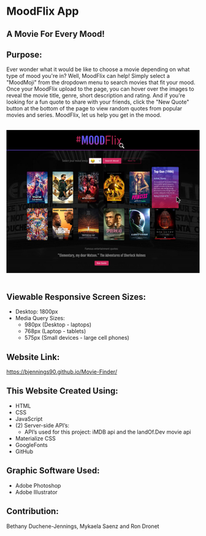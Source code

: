 # MoodFlix App
## A Movie For Every Mood!

## Purpose:
Ever wonder what it would be like to choose a movie depending on what type of mood you're in? Well, MoodFlix can help! Simply select a "MoodMoji" from the dropdown menu to search movies that fit your mood. Once your MoodFlix upload to the page, you can hover over the images to reveal the movie title, genre, short description and rating. And if you're looking for a fun quote to share with your friends, click the "New Quote" button at the bottom of the page to view random quotes from popular movies and series.
MoodFlix, let us help you get in the mood.

<br>
<div align="left">
    <img src="./assets/images/mood-flix-screenshot.jpg" width="800px" /> 
</div>
<br>

## Viewable Responsive Screen Sizes:
* Desktop: 1800px
* Media Query Sizes:
  - 980px (Desktop - laptops)
  - 768px (Laptop - tablets)
  - 575px (Small devices - large cell phones)

## Website Link:
https://bjennings90.github.io/Movie-Finder/

## This Website Created Using:
* HTML 
* CSS
* JavaScript 
* (2) Server-side API’s:
  - API’s used for this project: iMDB api and the landOf.Dev movie api
* Materialize CSS 
* GoogleFonts 
* GitHub


## Graphic Software Used:
* Adobe Photoshop
* Adobe Illustrator

## Contribution:
Bethany Duchene-Jennings, Mykaela Saenz and Ron Dronet